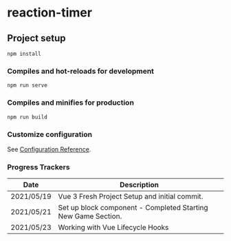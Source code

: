 # reaction-timer

## Project setup
```
npm install
```

### Compiles and hot-reloads for development
```
npm run serve
```

### Compiles and minifies for production
```
npm run build
```

### Customize configuration
See [Configuration Reference](https://cli.vuejs.org/config/).

### Progress Trackers
| Date | Description |
| --- | ----------- |
|2021/05/19|Vue 3 Fresh Project Setup and initial commit.|
|2021/05/21| Set up block component - Completed Starting New Game Section.|
|2021/05/23|Working with Vue Lifecycle Hooks|